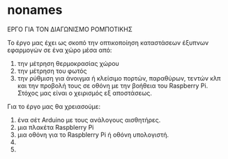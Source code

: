# nonames
ΕΡΓΟ ΓΙΑ ΤΟΝ ΔΙΑΓΩΝΙΣΜΟ ΡΟΜΠΟΤΙΚΗΣ

Το έργο μας έχει ως σκοπό την οπτικοποίηση καταστάσεων έξυπνων εφαρμογών σε ένα χώρο μέσα από:
1) την μέτρηση θερμοκρασίας χώρου
2) την μέτρηση του φωτός
3) την ρύθμιση για άνοιγμα ή κλείσιμο πορτών, παραθύρων, τεντών κλπ
και την προβολή τους σε οθόνη με την βοήθεια του  Raspberry Pi. Στόχος μας είναι ο χειρισμός εξ αποστάσεως.



Για το έργο μας θα χρειασούμε:
1)  ένα σέτ Arduino με τους ανάλογους αισθητήρες.
2)  μια πλακέτα Raspblerry Pi
3)  μια οθόνη για το Raspblerry Pi ή οθόνη υπολογιστή.
4)
5)
